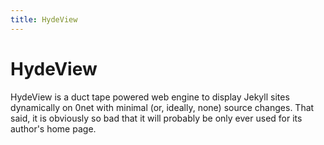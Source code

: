```yaml
---
title: HydeView
---
```


# HydeView

HydeView is a duct tape powered web engine to display Jekyll sites dynamically
on 0net with minimal (or, ideally, none) source changes. That said, it is
obviously so bad that it will probably be only ever used for its author's home
page.
